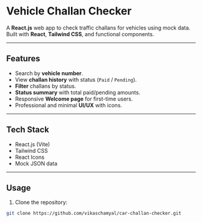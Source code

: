 # Vehicle Challan Checker 

A **React.js** web app to check traffic challans for vehicles using mock data.  
Built with **React**, **Tailwind CSS**, and functional components.

---

## Features
- Search by **vehicle number**.
- View **challan history** with status (`Paid` / `Pending`).
- **Filter** challans by status.
- **Status summary** with total paid/pending amounts.
- Responsive **Welcome page** for first-time users.
- Professional and minimal **UI/UX** with icons.

---

## Tech Stack
- React.js (Vite)
- Tailwind CSS
- React Icons
- Mock JSON data

---

## Usage
1. Clone the repository:
```bash
git clone https://github.com/vikaschamyal/car-challan-checker.git
